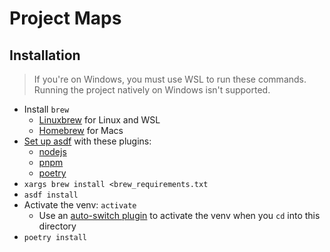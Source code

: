# Project Maps

## Installation

> If you're on Windows, you must use WSL to run these commands. Running the
> project natively on Windows isn't supported.

- Install `brew`
  - [Linuxbrew](https://docs.brew.sh/Homebrew-on-Linux) for Linux and WSL
  - [Homebrew](https://brew.sh/) for Macs
- [Set up asdf](https://asdf-vm.com/) with these plugins:
  - [nodejs](https://github.com/asdf-vm/asdf-nodejs.git)
  - [pnpm](https://github.com/jonathanmorley/asdf-pnpm.git)
  - [poetry](https://github.com/asdf-community/asdf-poetry.git)
- `xargs brew install <brew_requirements.txt`
- `asdf install`
- Activate the venv: `activate`
  - Use an [auto-switch plugin](MichaelAquilina/zsh-autoswitch-virtualenv) to
    activate the venv when you `cd` into this directory
- `poetry install`
